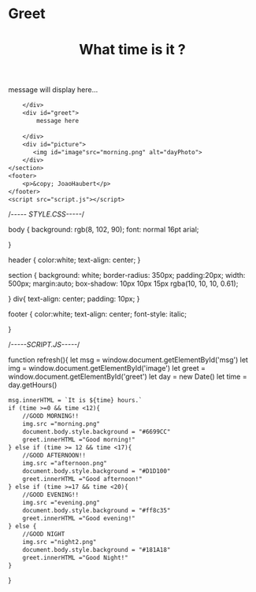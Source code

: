 # Greet

<!DOCTYPE html>
<html lang="en">
<head>
    <meta charset="UTF-8">
    <meta http-equiv="X-UA-Compatible" content="IE=edge">
    <meta name="viewport" content="width=device-width, initial-scale=1.0">
    <title>Day Time</title>
    <link rel="stylesheet" href="style.css">
</head>
<body onload="refresh()">
    <header>
        <h1>What time is it ?</h1>
    </header>
    <section>
        <div id="msg">
           message will display here...

        </div>
        <div id="greet">
            message here

        </div>
        <div id="picture">
           <img id="image"src="morning.png" alt="dayPhoto">
        </div>
    </section>
    <footer>
        <p>&copy; JoaoHaubert</p>
    </footer>
    <script src="script.js"></script>
</body>
</html>


/*----- STYLE.CSS-----*/

body {
    background: rgb(8, 102, 90);
    font: normal 16pt arial;
   
   
}

header {
    color:white;
    text-align: center;
}

section {
    background: white;
    border-radius: 350px;
    padding:20px;
    width: 500px;
    margin:auto;
    box-shadow: 10px 10px 15px rgba(10, 10, 10, 0.61);
    



}
div{
    text-align: center;
    padding: 10px;
}

footer {
    color:white;
    text-align: center;
    font-style: italic;

}


/*-----SCRIPT.JS-----*/

function refresh(){
    let msg = window.document.getElementById('msg')
    let img = window.document.getElementById('image')
    let greet = window.document.getElementById('greet')
    let day = new Date()
    let time = day.getHours()
    

   
    msg.innerHTML = `It is ${time} hours.`
    if (time >=0 && time <12){
        //GOOD MORNING!!
        img.src ="morning.png"
        document.body.style.background = "#6699CC"
        greet.innerHTML ="Good morning!"
    } else if (time >= 12 && time <17){
        //GOOD AFTERNOON!!
        img.src ="afternoon.png"
        document.body.style.background = "#D1D100"
        greet.innerHTML ="Good afternoon!"
    } else if (time >=17 && time <20){
        //GOOD EVENING!!
        img.src ="evening.png"
        document.body.style.background = "#ff8c35"
        greet.innerHTML ="Good evening!"
    } else {
        //GOOD NIGHT
        img.src ="night2.png"
        document.body.style.background = "#181A18"
        greet.innerHTML ="Good Night!"
    }
}
